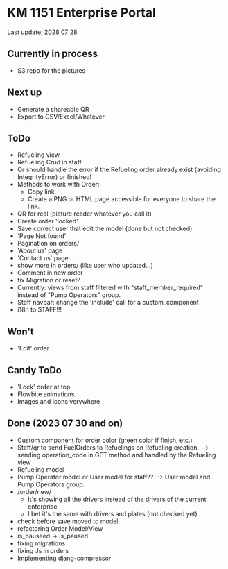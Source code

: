 # KM 1151 Enterprise Portal
Last update: 2028 07 28


## Currently in process
- S3 repo for the pictures

## Next up
- Generate a shareable QR
- Export to CSV/Excel/Whatever

## ToDo
- Refueling view
- Refueling Crud in staff
- Qr should handle the error if the Refueling order already exist (avoiding IntegrityError) or finished!
- Methods to work with Order:
    - Copy link
    - Create a PNG or HTML page accessible for everyone to share the link.
- QR for real (picture reader whatever you call it)
- Create order 'locked'
- Save correct user that edit the model (done but not checked)
- 'Page Not found'
- Pagination on orders/
- 'About us' page
- 'Contact us' page
- show more in orders/ (like user who updated...)
- Comment in new order
- fix Migration or reset?
- Currently: views from staff filtered with "staff_member_required" instead of "Pump Operators" group.
- Staff navbar: change the 'include' call for a custom_component
- i18n to STAFF!!!


## Won't
- 'Edit' order


## Candy ToDo
- 'Lock' order at top
- Flowbite animations
- Images and icons verywhere


## Done (2023 07 30 and on)
- Custom component for order color (green color if finish, etc.)
- Staff/qr to send FuelOrders to Refuelings on Refueling creation. --> sending operation_code in GET method and handled by the Refueling view
- Refueling model
- Pump Operator model or User model for staff?? --> User model and Pump Operators group.
- /order/new/
    - It's showing all the drivers instead of the drivers of the current enterprise
    - I bet it's the same with drivers and plates (not checked yet)
- check before save moved to model
- refactoring Order Model/View
- is_pauseed -> is_paused
- fixing migrations
- fixing Js in orders
- Implementing djang-compressor
